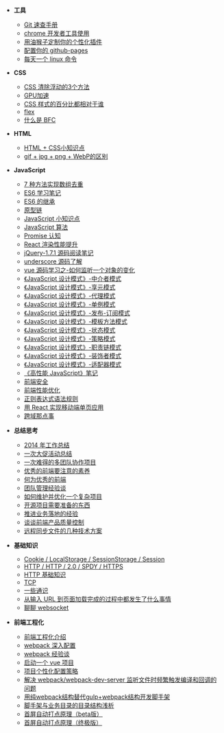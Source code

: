 +  **工具**
    +  [Git 速查手册](/docs/工具/Git速查手册)
    +  [chrome 开发者工具使用](/docs/工具/chrome开发者工具使用)
    +  [用油猴子定制你的个性化插件](/docs/工具/用油猴子定制你的个性化插件)
    +  [配置你的 github-pages](/docs/工具/配置你的github-pages)
    +  [每天一个 linux 命令](https://github.com/hoperyy/blog/issues/112)
    
+  **CSS**
    +  [CSS 清除浮动的3个方法](/docs/CSS/CSS清除浮动的3个方法)
    +  [GPU加速](/docs/CSS/GPU加速)
    +  [CSS 样式的百分比都相对于谁](/docs/CSS/css样式的百分比都相对于谁)
    +  [flex](/docs/CSS/flex)
    +  [什么是 BFC](/docs/CSS/什么是BFC)

+  **HTML**
    +  [HTML + CSS小知识点](/docs/HTML/HTML+CSS小知识点)
    +  [gif + jpg + png + WebP的区别](/docs/HTML/gif+jpg+png+WebP的区别)

+  **JavaScript**
    +  [7 种方法实现数组去重](/docs/JavaScript/7种方法实现数组去重)
    +  [ES6 学习笔记](/docs/JavaScript/ES6学习笔记)
    +  [ES6 的继承](/docs/JavaScript/ES6的继承)
    +  [原型链](/docs/JavaScript/原型链)
    +  [JavaScript 小知识点](/docs/JavaScript/JavaScript小知识点)
    +  [JavaScript 算法](/docs/JavaScript/JavaScript算法)
    +  [Promise 认知](/docs/JavaScript/Promise认知)
    +  [React 渲染性能提升](/docs/JavaScript/React渲染性能提升)
    +  [jQuery-1.7.1 源码阅读笔记](/docs/JavaScript/jQuery-1.7.1源码阅读笔记)
    +  [underscore 源码了解](/docs/JavaScript/underscore源码了解)
    +  [vue 源码学习之-如何监听一个对象的变化](/docs/JavaScript/vue源码学习之-如何监听一个对象的变化)
    +  [《JavaScript 设计模式》-中介者模式](/docs/JavaScript/《JavaScript设计模式》-中介者模式)
    +  [《JavaScript 设计模式》-享元模式](/docs/JavaScript/《JavaScript设计模式》-享元模式)
    +  [《JavaScript 设计模式》-代理模式](/docs/JavaScript/《JavaScript设计模式》-代理模式)
    +  [《JavaScript 设计模式》-单例模式](/docs/JavaScript/《JavaScript设计模式》-单例模式)
    +  [《JavaScript 设计模式》-发布-订阅模式](/docs/JavaScript/《JavaScript设计模式》-发布-订阅模式)
    +  [《JavaScript 设计模式》-模板方法模式](/docs/JavaScript/《JavaScript设计模式》-模板方法模式)
    +  [《JavaScript 设计模式》-状态模式](/docs/JavaScript/《JavaScript设计模式》-状态模式)
    +  [《JavaScript 设计模式》-策略模式](/docs/JavaScript/《JavaScript设计模式》-策略模式)
    +  [《JavaScript 设计模式》-职责链模式](/docs/JavaScript/《JavaScript设计模式》-职责链模式) 
    +  [《JavaScript 设计模式》-装饰者模式](/docs/JavaScript/《JavaScript设计模式》-装饰者模式)
    +  [《JavaScript 设计模式》-适配器模式](/docs/JavaScript/《JavaScript设计模式》-适配器模式)
    +  [《高性能 JavaScript》笔记](/docs/JavaScript/《高性能JavaScript》笔记)
    +  [前端安全](/docs/JavaScript/前端安全)
    +  [前端性能优化](/docs/JavaScript/前端性能优化)
    +  [正则表达式语法规则](/docs/JavaScript/正则表达式语法规则)
    +  [用 React 实现移动端单页应用](/docs/JavaScript/用React实现移动端单页应用)
    +  [跨域那点事](/docs/JavaScript/跨域那点事)

+  **总结思考**
    +  [2014 年工作总结](/docs/个人思考/2014年工作总结)
    +  [一次大促活动总结](/docs/个人思考/一次大促活动总结)
    +  [一次难得的多团队协作项目](/docs/个人思考/一次难得的多团队协作项目)
    +  [优秀的前端要注意的素养](/docs/个人思考/优秀的前端要注意的素养)
    +  [何为优秀的前端](/docs/个人思考/何为优秀的前端)
    +  [团队管理经验谈](/docs/个人思考/团队管理经验谈)
    +  [如何维护并优化一个复杂项目](/docs/个人思考/如何维护并优化一个复杂项目)
    +  [开源项目需要准备的东西](/docs/个人思考/开源项目需要准备的东西)
    +  [推进业务落地的经验](/docs/个人思考/推进业务落地的经验)
    +  [谈谈前端产品质量控制](/docs/个人思考/谈谈前端产品质量控制)
    +  [远程同步文件的几种技术方案](/docs/个人思考/远程同步文件的几种技术方案)

+  **基础知识**
    +  [Cookie / LocalStorage / SessionStorage / Session](/docs/基础知识/Cookie-LocalStorage-SessionStorage-Session)
    +  [HTTP / HTTP / 2.0 / SPDY / HTTPS](/docs/基础知识/HTTP+HTTP+2.0+SPDY+HTTPS)
    +  [HTTP 基础知识](/docs/基础知识/HTTP基础知识)
    +  [TCP](/docs/基础知识/TCP)
    +  [一些通识](/docs/基础知识/一些通识)
    +  [从输入 URL 到页面加载完成的过程中都发生了什么事情](/docs/基础知识/从输入URL到页面加载完成的过程中都发生了什么事情)
    +  [聊聊 websocket](/docs/基础知识/聊聊websocket)

+  **前端工程化**
    +   [前端工程化介绍](/docs/工程化/README.md)
    +   [webpack 深入配置](https://github.com/hoperyy/blog/issues/2)
    +   [webpack 经验谈](https://github.com/hoperyy/blog/issues/22)
    +   [启动一个 vue 项目](https://github.com/hoperyy/blog/issues/1)
    +   [项目个性化配置策略](https://github.com/hoperyy/blog/issues/109)
    +   [解决 webpack/webpack-dev-server 监听文件时频繁触发编译和回调的问题](https://github.com/hoperyy/blog/issues/3)
    +   [用纯webpack结构替代gulp+webpack结构开发脚手架](https://github.com/hoperyy/blog/issues/111)
    +   [脚手架与业务目录的目录结构浅析](https://github.com/hoperyy/blog/issues/110)
    +  [首屏自动打点原理（beta版）](/docs/工程化/首屏自动打点原理（beta版）)
    +  [首屏自动打点原理（终极版）](/docs/工程化/首屏自动打点原理（终极版）)